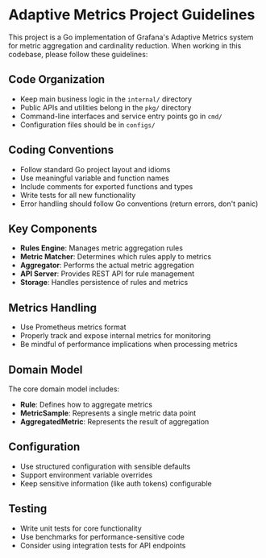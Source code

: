 <!-- Use this file to provide workspace-specific custom instructions to Copilot. For more details, visit https://code.visualstudio.com/docs/copilot/copilot-customization#_use-a-githubcopilotinstructionsmd-file -->

# Adaptive Metrics Project Guidelines

This project is a Go implementation of Grafana's Adaptive Metrics system for metric aggregation and cardinality reduction. When working in this codebase, please follow these guidelines:

## Code Organization
- Keep main business logic in the `internal/` directory
- Public APIs and utilities belong in the `pkg/` directory
- Command-line interfaces and service entry points go in `cmd/`
- Configuration files should be in `configs/`

## Coding Conventions
- Follow standard Go project layout and idioms
- Use meaningful variable and function names
- Include comments for exported functions and types
- Write tests for all new functionality
- Error handling should follow Go conventions (return errors, don't panic)

## Key Components
- **Rules Engine**: Manages metric aggregation rules
- **Metric Matcher**: Determines which rules apply to metrics
- **Aggregator**: Performs the actual metric aggregation
- **API Server**: Provides REST API for rule management
- **Storage**: Handles persistence of rules and metrics

## Metrics Handling
- Use Prometheus metrics format
- Properly track and expose internal metrics for monitoring
- Be mindful of performance implications when processing metrics

## Domain Model
The core domain model includes:
- **Rule**: Defines how to aggregate metrics
- **MetricSample**: Represents a single metric data point
- **AggregatedMetric**: Represents the result of aggregation

## Configuration
- Use structured configuration with sensible defaults
- Support environment variable overrides
- Keep sensitive information (like auth tokens) configurable

## Testing
- Write unit tests for core functionality
- Use benchmarks for performance-sensitive code
- Consider using integration tests for API endpoints